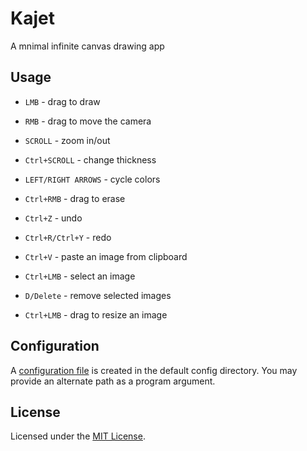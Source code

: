 # Kajet

A mnimal infinite canvas drawing app

## Usage

- `LMB` - drag to draw
- `RMB` - drag to move the camera
- `SCROLL` - zoom in/out
- `Ctrl+SCROLL` - change thickness
- `LEFT/RIGHT ARROWS` - cycle colors
- `Ctrl+RMB` - drag to erase
- `Ctrl+Z` - undo
- `Ctrl+R/Ctrl+Y` - redo

- `Ctrl+V` - paste an image from clipboard
- `Ctrl+LMB` - select an image
- `D/Delete` - remove selected images
- `Ctrl+LMB` - drag to resize an image

## Configuration

A [configuration file] is created in the default config directory.
You may provide an alternate path as a program argument.

[configuration file]: https://github.com/FreePlacki/kajet/blob/main/default.conf

## License

Licensed under the [MIT License].

[MIT License]: https://github.com/FreePlacki/kajet/blob/main/LICENSE
